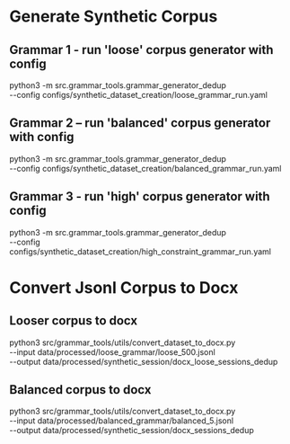 # Generate Synthetic Corpus

## Grammar 1 - run 'loose' corpus generator with config
python3 -m src.grammar_tools.grammar_generator_dedup \
  --config configs/synthetic_dataset_creation/loose_grammar_run.yaml

## Grammar 2 – run 'balanced' corpus generator with config
python3 -m src.grammar_tools.grammar_generator_dedup \
  --config configs/synthetic_dataset_creation/balanced_grammar_run.yaml

## Grammar 3 - run 'high' corpus generator with config
python3 -m src.grammar_tools.grammar_generator_dedup \
  --config configs/synthetic_dataset_creation/high_constraint_grammar_run.yaml


# Convert Jsonl Corpus to Docx
## Looser corpus to docx
python3 src/grammar_tools/utils/convert_dataset_to_docx.py \
        --input data/processed/loose_grammar/loose_500.jsonl \
        --output data/processed/synthetic_session/docx_loose_sessions_dedup

## Balanced corpus to docx 
python3 src/grammar_tools/utils/convert_dataset_to_docx.py \
        --input data/processed/balanced_grammar/balanced_5.jsonl \
        --output data/processed/synthetic_session/docx_sessions_dedup





